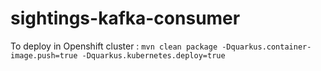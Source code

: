 # sightings-kafka-consumer
To deploy in Openshift cluster : 
`mvn clean package -Dquarkus.container-image.push=true -Dquarkus.kubernetes.deploy=true`
